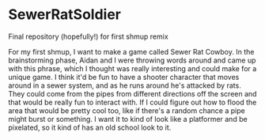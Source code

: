 # SewerRatSoldier
Final repository (hopefully!) for first shmup remix


For my first shmup, I want to make a game called Sewer Rat Cowboy. In the brainstorming phase, Aidan and I were throwing words around and came up with this phrase, which I thought was really interesting and could make for a unique game. I think it'd be fun to have a shooter character that moves around in a sewer system, and as he runs around he's attacked by rats. They could come from the pipes from different directions off the screen and that would be really fun to interact with. If I could figure out how to flood the area that would be pretty cool too, like if there's a random chance a pipe might burst or something. I want it to kind of look like a platformer and be pixelated, so it kind of has an old school look to it. 
